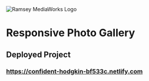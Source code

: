 <img class="logo" src="https://ramseymediaworks.com/assets/images/logo.png" alt="Ramsey MediaWorks Logo">

# Responsive Photo Gallery

## Deployed Project

### https://confident-hodgkin-bf533c.netlify.com  
